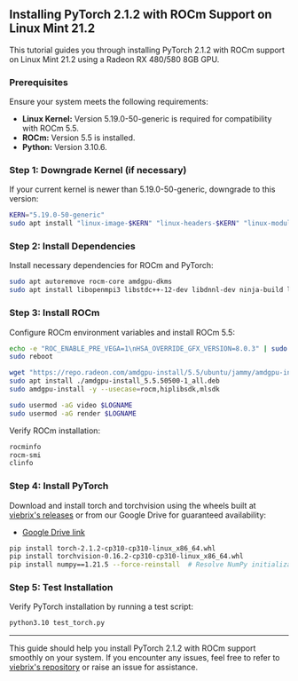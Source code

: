 ## Installing PyTorch 2.1.2 with ROCm Support on Linux Mint 21.2

This tutorial guides you through installing PyTorch 2.1.2 with ROCm support on Linux Mint 21.2 using a Radeon RX 480/580 8GB GPU.

### Prerequisites

Ensure your system meets the following requirements:

- **Linux Kernel:** Version 5.19.0-50-generic is required for compatibility with ROCm 5.5.
- **ROCm:** Version 5.5 is installed.
- **Python:** Version 3.10.6.

### Step 1: Downgrade Kernel (if necessary)

If your current kernel is newer than 5.19.0-50-generic, downgrade to this version:

```bash
KERN="5.19.0-50-generic"
sudo apt install "linux-image-$KERN" "linux-headers-$KERN" "linux-modules-$KERN" "linux-modules-extra-$KERN"
```

### Step 2: Install Dependencies

Install necessary dependencies for ROCm and PyTorch:

```bash
sudo apt autoremove rocm-core amdgpu-dkms
sudo apt install libopenmpi3 libstdc++-12-dev libdnnl-dev ninja-build libopenblas-dev libpng-dev libjpeg-dev
```

### Step 3: Install ROCm

Configure ROCm environment variables and install ROCm 5.5:

```bash
echo -e "ROC_ENABLE_PRE_VEGA=1\nHSA_OVERRIDE_GFX_VERSION=8.0.3" | sudo tee -a /etc/environment
sudo reboot

wget "https://repo.radeon.com/amdgpu-install/5.5/ubuntu/jammy/amdgpu-install_5.5.50500-1_all.deb"
sudo apt install ./amdgpu-install_5.5.50500-1_all.deb
sudo amdgpu-install -y --usecase=rocm,hiplibsdk,mlsdk

sudo usermod -aG video $LOGNAME
sudo usermod -aG render $LOGNAME
```

Verify ROCm installation:

```bash
rocminfo
rocm-smi
clinfo
```

### Step 4: Install PyTorch

Download and install torch and torchvision using the wheels built at [viebrix's releases](https://github.com/viebrix/pytorch-gfx803/releases/tag/V2.1.2) or from our Google Drive for guaranteed availability:

- [Google Drive link](https://drive.google.com/drive/folders/1guggUGdQve5n5ZvnvXaighnQhgAo8LBB?usp=sharing)


```bash
pip install torch-2.1.2-cp310-cp310-linux_x86_64.whl
pip install torchvision-0.16.2-cp310-cp310-linux_x86_64.whl
pip install numpy==1.21.5 --force-reinstall  # Resolve NumPy initialization issue
```

### Step 5: Test Installation

Verify PyTorch installation by running a test script:

```bash
python3.10 test_torch.py
```

---

This guide should help you install PyTorch 2.1.2 with ROCm support smoothly on your system. If you encounter any issues, feel free to refer to [viebrix's repository](https://github.com/viebrix) or raise an issue for assistance.
